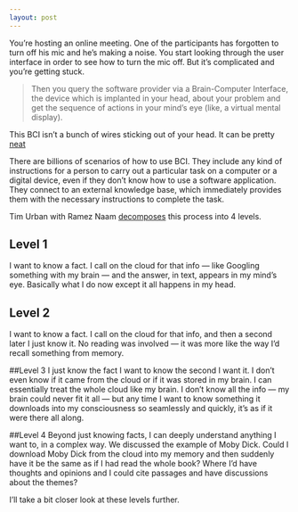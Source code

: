 ```yaml
---
layout: post
---
```

You’re hosting an online meeting. One of the participants has forgotten to turn off his mic and he’s making a noise. You start looking through the user interface in order to see how to turn the mic off. But it’s complicated and you’re getting stuck.

>Then you query the software provider via a Brain-Computer Interface, the device which is implanted in your head, about your problem and get the sequence of actions in your mind’s eye (like, a virtual mental display). 

This BCI isn’t a bunch of wires sticking out of your head. It can be pretty [neat](https://en.wikipedia.org/wiki/Neural_dust.)

There are billions of scenarios of how to use BCI. They include any kind of instructions for a person to carry out a particular task on a computer or a digital device, even if they don’t know how to use a software application. They connect to an external knowledge base, which immediately provides them with the necessary instructions to complete the task.

Tim Urban with Ramez Naam [decomposes](https://waitbutwhy.com/2017/04/neuralink.html#part5) this process into 4 levels.

## Level 1 
I want to know a fact. I call on the cloud for that info — like Googling something with my brain — and the answer, in text, appears in my mind’s eye. Basically what I do now except it all happens in my head.

## Level 2
I want to know a fact. I call on the cloud for that info, and then a second later I just know it. No reading was involved — it was more like the way I’d recall something from memory.

##Level 3
I just know the fact I want to know the second I want it. I don’t even know if it came from the cloud or if it was stored in my brain. I can essentially treat the whole cloud like my brain. I don’t know all the info — my brain could never fit it all — but any time I want to know something it downloads into my consciousness so seamlessly and quickly, it’s as if it were there all along.

##Level 4
Beyond just knowing facts, I can deeply understand anything I want to, in a complex way. We discussed the example of Moby Dick. Could I download Moby Dick from the cloud into my memory and then suddenly have it be the same as if I had read the whole book? Where I’d have thoughts and opinions and I could cite passages and have discussions about the themes?

I’ll take a bit closer look at these levels further.